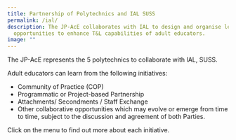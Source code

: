```yaml
---
title: Partnership of Polytechnics and IAL SUSS
permalink: /ial/
description: The JP-AcE collaborates with IAL to design and organise learning
  opportunities to enhance T&L capabilities of adult educators.
image: ""
---
```


The JP-AcE represents the 5 polytechnics to collaborate with IAL, SUSS.

Adult educators can learn from the following initiatives:

* Community of Practice (COP)
* Programmatic or Project-based Partnership
* Attachments/ Secondments / Staff Exchange
* Other collaborative opportunities which may evolve or emerge from time to time, subject to the discussion and agreement of both Parties.

Click on the menu to find out more about each initiative.